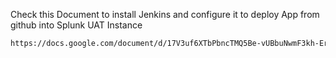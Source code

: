 Check this Document to install Jenkins and configure it to deploy App from github into Splunk UAT Instance

```bash
https://docs.google.com/document/d/17V3uf6XTbPbncTMQ5Be-vUBbuNwmF3kh-ErHUZZilLw/edit
```

